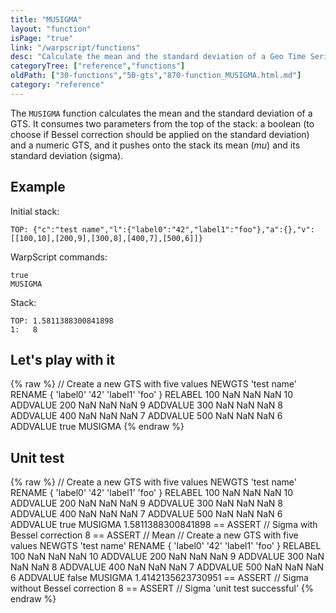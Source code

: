 ```yaml
---
title: "MUSIGMA"
layout: "function"
isPage: "true"
link: "/warpscript/functions"
desc: "Calculate the mean and the standard deviation of a Geo Time Series"
categoryTree: ["reference","functions"]
oldPath: ["30-functions","50-gts","870-function_MUSIGMA.html.md"]
category: "reference"
---
```

 

The `MUSIGMA` function calculates the mean and the standard deviation of a GTS. It consumes two parameters from the top of the stack: a boolean (to choose if Bessel correction should be applied on the standard deviation) and a numeric GTS, and it  pushes onto the stack its mean (*mu*) and its standard deviation (sigma).


## Example ##

Initial stack:

    TOP: {"c":"test name","l":{"label0":"42","label1":"foo"},"a":{},"v":[[100,10],[200,9],[300,8],[400,7],[500,6]]}


WarpScript commands:

    true
    MUSIGMA

Stack: 

    TOP: 1.5811388300841898
    1:   8


## Let's play with it ##

{% raw %}
<warp10-warpscript-widget backend="{{backend}}"  exec-endpoint="{{execEndpoint}}">// Create a new GTS with five values 
NEWGTS 
'test name'
RENAME
{ 'label0' '42' 'label1' 'foo' }
RELABEL
100  NaN NaN NaN 10 ADDVALUE
200  NaN NaN NaN  9 ADDVALUE
300  NaN NaN NaN  8 ADDVALUE
400  NaN NaN NaN  7 ADDVALUE
500  NaN NaN NaN  6 ADDVALUE
true
MUSIGMA
</warp10-warpscript-widget>
{% endraw %}    


## Unit test ##

{% raw %}
<warp10-warpscript-widget backend="{{backend}}"  exec-endpoint="{{execEndpoint}}">// Create a new GTS with five values 
NEWGTS 
'test name'
RENAME
{ 'label0' '42' 'label1' 'foo' }
RELABEL
100  NaN NaN NaN 10 ADDVALUE
200  NaN NaN NaN  9 ADDVALUE
300  NaN NaN NaN  8 ADDVALUE
400  NaN NaN NaN  7 ADDVALUE
500  NaN NaN NaN  6 ADDVALUE
true
MUSIGMA
1.5811388300841898 == ASSERT  // Sigma with Bessel correction
8 == ASSERT           // Mean
// Create a new GTS with five values 
NEWGTS 
'test name'
RENAME
{ 'label0' '42' 'label1' 'foo' }
RELABEL
100  NaN NaN NaN 10 ADDVALUE
200  NaN NaN NaN  9 ADDVALUE
300  NaN NaN NaN  8 ADDVALUE
400  NaN NaN NaN  7 ADDVALUE
500  NaN NaN NaN  6 ADDVALUE
false
MUSIGMA
1.4142135623730951 == ASSERT  // Sigma without Bessel correction
8 == ASSERT           // Sigma
'unit test successful'
</warp10-warpscript-widget>
{% endraw %}        

